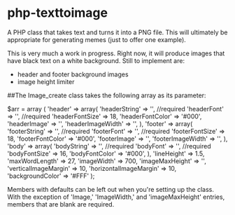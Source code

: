 # php-texttoimage
A PHP class that takes text and turns it into a PNG file.  This will ultimately be appropriate for generating memes (just to offer one example).

This is very much a work in progress.  Right now, it will produce images that have black text on a white background.  Still to implement are:
* header and footer background images
* image height limiter

##The Image_create class takes the following array as its parameter:

$arr = 	array (
	'header' => array(
		'headerString' => '', //required
		'headerFont' => '', //required
		'headerFontSize' => 18,
		'headerFontColor' => '#000',
		'headerImage' => '',
		'headerImageWidth' => '',
	),
	'footer' => array(
		'footerString' => '', //required
		'footerFont' => '', //required
		'footerFontSize' => 18,
		'footerFontColor' => '#000',
		'footerImage' => '',
		'footerImageWidth' => '',
	),
	'body' => array(
		'bodyString' => '', //required
		'bodyFont' => '', //required
		'bodyFontSize' => 16,
		'bodyFontColor' => '#000',
	),
	'lineHeight' => 1.5,
	'maxWordLength' => 27,
	'imageWidth' => 700,
	'imageMaxHeight' => '',
	'verticalImageMargin' => 10,
	'horizontalImageMargin' => 10,
	'backgroundColor' => '#FFF'
);

Members with defaults can be left out when you're setting up the class.  With the exception of 'Image,' 'ImageWidth,' and 'imageMaxHeight' entries, members that are blank are required.
